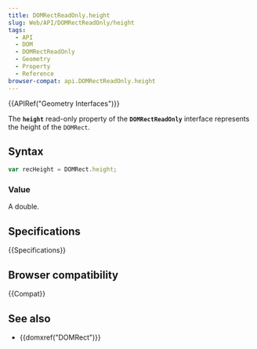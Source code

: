 ```yaml
---
title: DOMRectReadOnly.height
slug: Web/API/DOMRectReadOnly/height
tags:
  - API
  - DOM
  - DOMRectReadOnly
  - Geometry
  - Property
  - Reference
browser-compat: api.DOMRectReadOnly.height
---
```

{{APIRef("Geometry Interfaces")}}

The **`height`** read-only property of the **`DOMRectReadOnly`** interface represents the height of the `DOMRect`.

## Syntax

```js
var recHeight = DOMRect.height;
```

### Value

A double.

## Specifications

{{Specifications}}

## Browser compatibility

{{Compat}}

## See also

- {{domxref("DOMRect")}}
